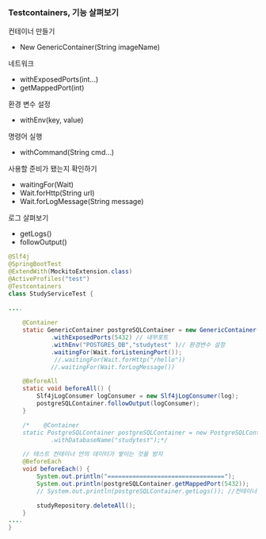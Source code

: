 ### Testcontainers, 기능 살펴보기

컨테이너 만들기
 - New GenericContainer(String imageName)

네트워크
 - withExposedPorts(int...)
 - getMappedPort(int)

환경 변수 설정
 - withEnv(key, value)

명령어 실행
 - withCommand(String cmd...)

사용할 준비가 됐는지 확인하기
 - waitingFor(Wait)
 - Wait.forHttp(String url)
 - Wait.forLogMessage(String message)

로그 살펴보기
 - getLogs()
 - followOutput()


~~~java
@Slf4j
@SpringBootTest
@ExtendWith(MockitoExtension.class)
@ActiveProfiles("test")
@Testcontainers
class StudyServiceTest {

....
    
    @Container
    static GenericContainer postgreSQLContainer = new GenericContainer("postgres")
            .withExposedPorts(5432) // 내부포트
            .withEnv("POSTGRES_DB","studytest" )// 환경변수 설정
            .waitingFor(Wait.forListeningPort());
             //.waitingFor(Wait.forHttp("/hello"))
            //.waitingFor(Wait.forLogMessage())

    @BeforeAll
    static void beforeAll() {
        Slf4jLogConsumer logConsumer = new Slf4jLogConsumer(log);
        postgreSQLContainer.followOutput(logConsumer);
    }

    /*    @Container
    static PostgreSQLContainer postgreSQLContainer = new PostgreSQLContainer()
            .withDatabaseName("studytest");*/

    // 테스트 컨테이너 안의 데이터가 쌓이는 것을 방지
    @BeforeEach
    void beforeEach() {
        System.out.println("=================================");
        System.out.println(postgreSQLContainer.getMappedPort(5432));
        // System.out.println(postgreSQLContainer.getLogs()); //컨테이너 모든 로그 보기.

        studyRepository.deleteAll();
    }
....
}
~~~

